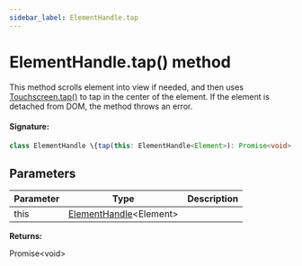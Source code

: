 ```yaml
---
sidebar_label: ElementHandle.tap
---
```


# ElementHandle.tap() method

This method scrolls element into view if needed, and then uses [Touchscreen.tap()](./puppeteer.touchscreen.tap.md) to tap in the center of the element. If the element is detached from DOM, the method throws an error.

#### Signature:

```typescript
class ElementHandle \{tap(this: ElementHandle<Element>): Promise<void>;\}
```

## Parameters

| Parameter | Type                                                         | Description |
| --------- | ------------------------------------------------------------ | ----------- |
| this      | [ElementHandle](./puppeteer.elementhandle.md)&lt;Element&gt; |             |

**Returns:**

Promise&lt;void&gt;
